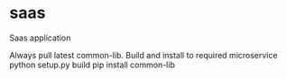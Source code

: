 # saas
Saas application

Always pull latest common-lib. Build and install to required microservice
python setup.py build
pip install common-lib 

